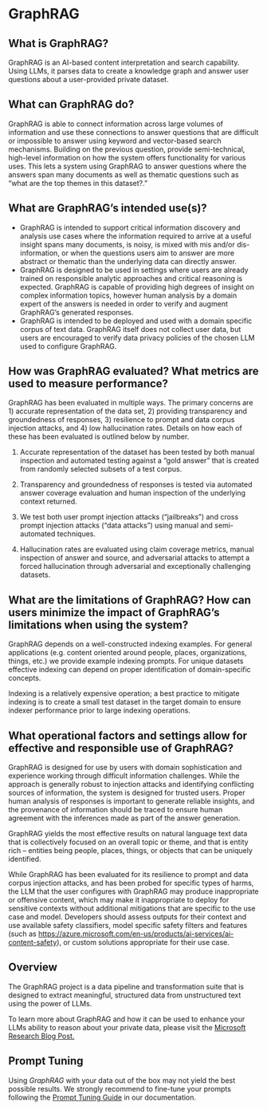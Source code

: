 # GraphRAG

 
## What is GraphRAG? 

GraphRAG is an AI-based content interpretation and search capability. Using LLMs, it parses data to create a knowledge graph and answer user questions about a user-provided private dataset. 

## What can GraphRAG do?  

GraphRAG is able to connect information across large volumes of information and use these connections to answer questions that are difficult or impossible to answer using keyword and vector-based search mechanisms. Building on the previous question, provide semi-technical, high-level information on how the system offers functionality for various uses.  This lets a system using GraphRAG to answer questions where the answers span many documents as well as thematic questions such as “what are the top themes in this dataset?.”

## What are GraphRAG’s intended use(s)? 

* GraphRAG is intended to support critical information discovery and analysis use cases where the information required to arrive at a useful insight spans many documents, is noisy, is mixed with mis and/or dis-information, or when the questions users aim to answer are more abstract or thematic than the underlying data can directly answer. 
* GraphRAG is designed to be used in settings where users are already trained on responsible analytic approaches and critical reasoning is expected. GraphRAG is capable of providing high degrees of insight on complex information topics, however human analysis by a domain expert of the answers is needed in order to verify and augment GraphRAG’s generated responses. 
* GraphRAG is intended to be deployed and used with a domain specific corpus of text data. GraphRAG itself does not collect user data, but users are encouraged to verify data privacy policies of the chosen LLM used to configure GraphRAG. 

## How was GraphRAG evaluated? What metrics are used to measure performance? 

GraphRAG has been evaluated in multiple ways.  The primary concerns are 1) accurate representation of the data set, 2) providing transparency and  groundedness of responses, 3) resilience to prompt and data corpus injection attacks, and 4) low hallucination rates.  Details on how each of these has been evaluated is outlined below by number. 

1) Accurate representation of the dataset has been tested by both manual inspection and automated testing against a “gold answer” that is created from randomly selected subsets of a test corpus. 

2) Transparency and groundedness of responses is tested via automated answer coverage evaluation and human inspection of the underlying context returned.  

3) We test both user prompt injection attacks (“jailbreaks”) and cross prompt injection attacks (“data attacks”) using manual and semi-automated techniques. 

4) Hallucination rates are evaluated using claim coverage metrics, manual inspection of answer and source, and adversarial attacks to attempt a forced hallucination through adversarial and exceptionally challenging datasets. 

## What are the limitations of GraphRAG? How can users minimize the impact of GraphRAG’s limitations when using the system? 

GraphRAG depends on a well-constructed indexing examples.  For general applications (e.g. content oriented around people, places, organizations, things, etc.) we provide example indexing prompts. For unique datasets effective indexing can depend on proper identification of domain-specific concepts.   

Indexing is a relatively expensive operation; a best practice to mitigate indexing is to create a small test dataset in the target domain to ensure indexer performance prior to large indexing operations. 

## What operational factors and settings allow for effective and responsible use of GraphRAG? 

GraphRAG is designed for use by users with domain sophistication and experience working through difficult information challenges.  While the approach is generally robust to injection attacks and identifying conflicting sources of information, the system is designed for trusted users. Proper human analysis of responses is important to generate reliable insights, and the provenance of information should be traced to ensure human agreement with the inferences made as part of the answer generation. 

GraphRAG yields the most effective results on natural language text data that is collectively focused on an overall topic or theme, and that is entity rich – entities being people, places, things, or objects that can be uniquely identified. 

While GraphRAG has been evaluated for its resilience to prompt and data corpus injection attacks, and has been probed for specific types of harms, the LLM that the user configures with GraphRAG may produce inappropriate or offensive content, which may make it inappropriate to deploy for sensitive contexts without additional mitigations that are specific to the use case and model. Developers should assess outputs for their context and use available safety classifiers, model specific safety filters and features (such as https://azure.microsoft.com/en-us/products/ai-services/ai-content-safety), or custom solutions appropriate for their use case. 

## Overview

The GraphRAG project is a data pipeline and transformation suite that is designed to extract meaningful, structured data from unstructured text using the power of LLMs.

To learn more about GraphRAG and how it can be used to enhance your LLMs ability to reason about your private data, please visit the <a href="https://www.microsoft.com/en-us/research/blog/graphrag-unlocking-llm-discovery-on-narrative-private-data/" target="_blank">Microsoft Research Blog Post.</a>

## Prompt Tuning

Using _GraphRAG_ with your data out of the box may not yield the best possible results.
We strongly recommend to fine-tune your prompts following the [Prompt Tuning Guide](https://microsoft.github.io/graphrag/posts/prompt_tuning/overview/) in our documentation.